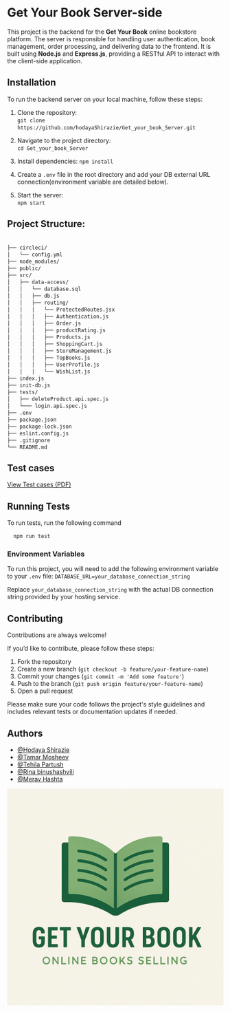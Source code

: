 # Get Your Book Server-side

This project is the backend for the **Get Your Book** online bookstore platform. The server is responsible for handling user authentication, book management, order processing, and delivering data to the frontend. It is built using **Node.js** and **Express.js**, providing a RESTful API to interact with the client-side application.


## Installation

To run the backend server on your local machine, follow these steps:

1. Clone the repository:  
   `git clone https://github.com/hodayaShirazie/Get_your_book_Server.git`

2. Navigate to the project directory:  
   `cd Get_your_book_Server`
3. Install dependencies:
   `npm install` 

4. Create a `.env` file in the root directory and add your DB external URL connection(environment variable are detailed below).

5. Start the server:  
   `npm start`


## Project Structure:
```plaintext

├── circleci/
│   └── config.yml
├── node_modules/
├── public/
├── src/
│   ├── data-access/
│   │   └── database.sql
│   │   ├── db.js
│   │   ├── routing/
│   │   │   └── ProtectedRoutes.jsx
│   │   │   ├── Authentication.js
│   │   │   ├── Order.js
│   │   │   ├── productRating.js
│   │   │   ├── Products.js
│   │   │   ├── ShoppingCart.js
│   │   │   ├── StoreManagement.js
│   │   │   ├── TopBooks.js
│   │   │   ├── UserProfile.js
│   │   │   └── WishList.js
├── index.js
├── init-db.js
├── tests/
│   ├── deleteProduct.api.spec.js
│   └─── login.api.spec.js
├── .env
├── package.json
├── package-lock.json
├── eslint.config.js
├── .gitignore
└── README.md

```

## Test cases

[View Test cases (PDF)](./docs/Test_Cases.pdf)



## Running Tests

To run tests, run the following command

```bash
  npm run test
```


### Environment Variables

To run this project, you will need to add the following environment variable to your `.env` file: `DATABASE_URL=your_database_connection_string`

Replace `your_database_connection_string` with the actual DB connection string provided by your hosting service.



## Contributing

Contributions are always welcome!

If you’d like to contribute, please follow these steps:

1. Fork the repository
2. Create a new branch (`git checkout -b feature/your-feature-name`)
3. Commit your changes (`git commit -m 'Add some feature'`)
4. Push to the branch (`git push origin feature/your-feature-name`)
5. Open a pull request

Please make sure your code follows the project's style guidelines and includes relevant tests or documentation updates if needed.


## Authors

- [@Hodaya Shirazie](https://github.com/hodayaShirazie)
- [@Tamar Mosheev](https://github.com/TamarMosheev)
- [@Tehila Partush](https://github.com/tehilaPa)
- [@Rina binushashvili](https://github.com/R-B-613)
- [@Merav Hashta](https://github.com/MeravBest)

![Logo](./docs/GYB_logo.png)
